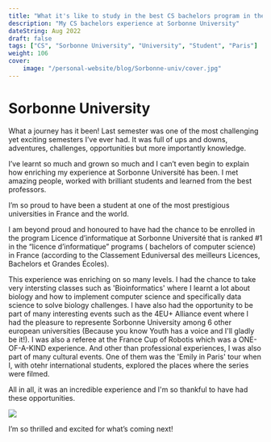 ```yaml
---
title: "What it's like to study in the best CS bachelors program in the world"
description: "My CS bachelors experience at Sorbonne University"
dateString: Aug 2022
draft: false
tags: ["CS", "Sorbonne University", "University", "Student", "Paris"]
weight: 106
cover:
    image: "/personal-website/blog/Sorbonne-univ/cover.jpg"
---
```


# Sorbonne University

What a journey has it been! Last semester was one of the most challenging yet exciting semesters I’ve ever had. It was full of ups and downs, adventures, challenges, opportunities but more importantly knowledge.

I’ve learnt so much and grown so much and I can’t even begin to explain how enriching my experience at Sorbonne Université has been. I met amazing people, worked with brilliant students and learned from the best professors.

I’m so proud to have been a student at one of the most prestigious universities in France and the world.

I am beyond proud and honoured to have had the chance to be enrolled in the program Licence d’informatique at Sorbonne Université that is ranked #1 in the “licence d’informatique” programs ( bachelors of computer science) in France (according to the Classement Eduniversal des meilleurs Licences, Bachelors et Grandes Écoles).

This experience was enriching on so many levels. I had the chance to take very intersting classes such as 'Bioinformatics' where I learnt a lot about biology and how to implement computer science and specifically data science to solve biology challenges. I have also had the opportunity to be part of many interesting events such as the 4EU+ Alliance event where I had the pleasure to represente Sorbonne University among 6 other european universities (Because you know Youth has a voice and I'll gladly be it!). I was also a referee at the France Cup of Robotis which was a ONE-OF-A-KIND experience. And other than professional experiences, I was also part of many cultural events. One of them was the 'Emily in Paris' tour when I, with otehr international students, explored the places where the series were filmed.

All in all, it was an incredible experience and I'm so thankful to have had these opportunities.

![](/personal-website/blog/Sorbonne-univ/img2.jpg)

I’m so thrilled and excited for what’s coming next!
